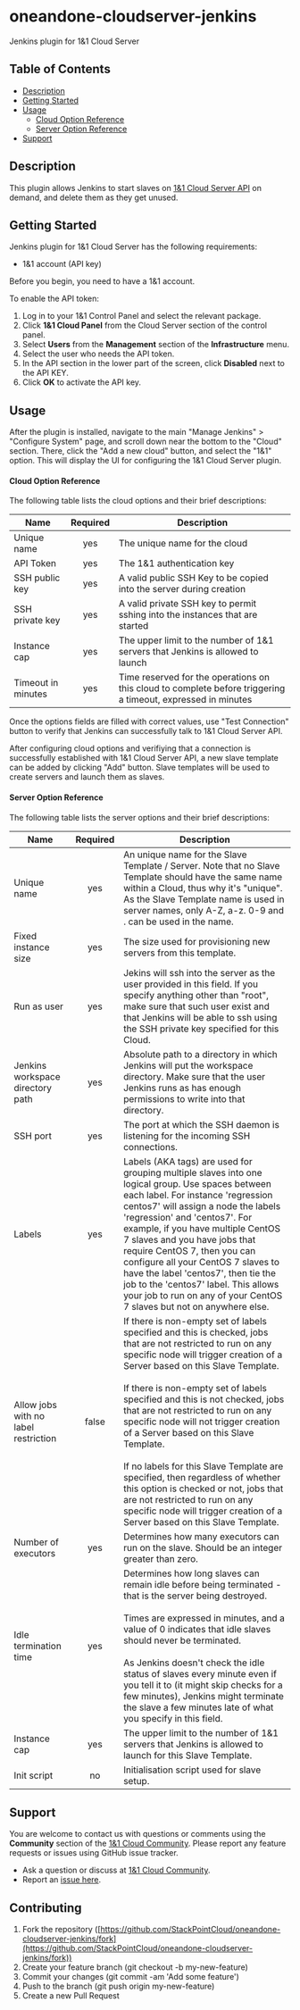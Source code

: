 # oneandone-cloudserver-jenkins
Jenkins plugin for 1&amp;1 Cloud Server

## Table of Contents

* [Description](#description)
* [Getting Started](#getting-started)
* [Usage](#usage)
    * [Cloud Option Reference](#cloud-option-reference)
    * [Server Option Reference](#server-option-reference)
* [Support](#support)

## Description

This plugin allows Jenkins to start slaves on [1&1 Cloud Server API](https://cloudpanel-api.1and1.com/documentation/index_en.html) on demand, and delete them as they get unused.

## Getting Started

Jenkins plugin for 1&amp;1 Cloud Server has the following requirements:

* 1&1 account (API key)

Before you begin, you need to have a 1&1 account.

To enable the API token:

1. Log in to your 1&1 Control Panel and select the relevant package.
2. Click **1&1 Cloud Panel** from the Cloud Server section of the control panel.
3. Select **Users** from the **Management** section of the **Infrastructure** menu.
4. Select the user who needs the API token.
5. In the API section in the lower part of the screen, click **Disabled** next to the API KEY.
6. Click **OK** to activate the API key.

## Usage

After the plugin is installed, navigate to the main "Manage Jenkins" > "Configure System" page, and scroll down near the bottom to the "Cloud" section. There, click the "Add a new cloud" button, and select the "1&amp;1" option. This will display the UI for configuring the 1&amp;1 Cloud Server plugin. 

#### Cloud Option Reference

The following table lists the cloud options and their brief descriptions:

| Name | Required | Description |
| --- | :-: | --- |
| Unique name | yes | The unique name for the cloud |
| API Token | yes | The 1&amp;1 authentication key |
| SSH public key | yes | A valid public SSH Key to be copied into the server during creation |
| SSH private key | yes | A valid private SSH key to permit sshing into the instances that are started |
| Instance cap | yes | The upper limit to the number of 1&amp;1 servers that Jenkins is allowed to launch |
| Timeout in minutes | yes | Time reserved for the operations on this cloud to complete before triggering a timeout, expressed in minutes |

Once the options fields are filled with correct values, use "Test Connection" button to verify that Jenkins can successfully talk to 1&amp;1 Cloud Server API.

After configuring cloud options and verifiying that a connection is successfully established with 1&amp;1 Cloud Server API, a new slave template can be added by clicking "Add" button. Slave templates will be used to create servers and launch them as slaves. 

#### Server Option Reference

The following table lists the server options and their brief descriptions:

| Name | Required | Description |
| --- | :-: | --- |
| Unique name | yes | An unique name for the Slave Template / Server. Note that no Slave Template should have the same name within a Cloud, thus why it's "unique". As the Slave Template name is used in server names, only A-Z, a-z. 0-9 and . can be used in the name. |
| Fixed instance size | yes | The size used for provisioning new servers from this template. |
| Run as user | yes | Jekins will ssh into the server as the user provided in this field. If you specify anything other than "root", make sure that such user exist and that Jenkins will be able to ssh using the SSH private key specified for this Cloud. |
| Jenkins workspace directory path | yes | Absolute path to a directory in which Jenkins will put the workspace directory. Make sure that the user Jenkins runs as has enough permissions to write into that directory. |
| SSH port | yes | The port at which the SSH daemon is listening for the incoming SSH connections. |
| Labels | yes | Labels (AKA tags) are used for grouping multiple slaves into one logical group. Use spaces between each label. For instance 'regression centos7' will assign a node the labels 'regression' and 'centos7'. For example, if you have multiple CentOS 7 slaves and you have jobs that require CentOS 7, then you can configure all your CentOS 7 slaves to have the label 'centos7', then tie the job to the 'centos7' label. This allows your job to run on any of your CentOS 7 slaves but not on anywhere else. |
| Allow jobs with no label restriction | false | If there is non-empty set of labels specified and this is checked, jobs that are not restricted to run on any specific node will trigger creation of a Server based on this Slave Template.</br></br>If there is non-empty set of labels specified and this is not checked, jobs that are not restricted to run on any specific node will not trigger creation of a Server based on this Slave Template.</br></br>If no labels for this Slave Template are specified, then regardless of whether this option is checked or not, jobs that are not restricted to run on any specific node will trigger creation of a Server based on this Slave Template. |
| Number of executors | yes | Determines how many executors can run on the slave. Should be an integer greater than zero. |
| Idle termination time | yes | Determines how long slaves can remain idle before being terminated - that is the server being destroyed.</br></br>Times are expressed in minutes, and a value of 0 indicates that idle slaves should never be terminated.</br></br>As Jenkins doesn't check the idle status of slaves every minute even if you tell it to (it might skip checks for a few minutes), Jenkins might terminate the slave a few minutes late of what you specify in this field. |
| Instance cap | yes | The upper limit to the number of 1&1 servers that Jenkins is allowed to launch for this Slave Template. |
| Init script | no | Initialisation script used for slave setup. |

## Support

You are welcome to contact us with questions or comments using the **Community** section of the [1&1 Cloud Community](https://www.1and1.com/cloud-community). Please report any feature requests or issues using GitHub issue tracker.

* Ask a question or discuss at [1&1 Cloud Community](https://www.1and1.com/cloud-community).
* Report an [issue here](https://github.com/StackPointCloud/oneandone-cloudserver-jenkins/issues).

## Contributing

1. Fork the repository ([https://github.com/StackPointCloud/oneandone-cloudserver-jenkins/fork](https://github.com/StackPointCloud/oneandone-cloudserver-jenkins/fork))
2. Create your feature branch (git checkout -b my-new-feature)
3. Commit your changes (git commit -am 'Add some feature')
4. Push to the branch (git push origin my-new-feature)
5. Create a new Pull Request
